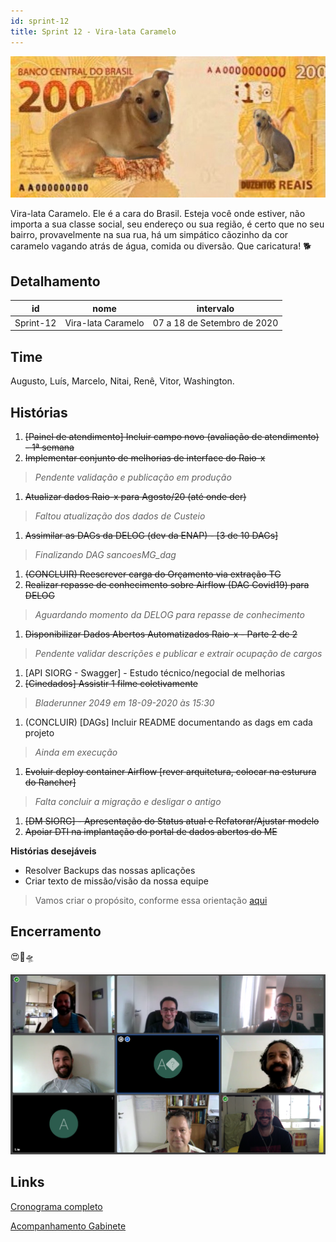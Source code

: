 ```yaml
---
id: sprint-12
title: Sprint 12 - Vira-lata Caramelo
---
```


![img](../../static/img/caramelo-200-reais.jpeg)

Vira-lata Caramelo. Ele é a cara do Brasil. Esteja você onde estiver,
não importa a sua classe social, seu endereço ou sua região, é certo que
no seu bairro, provavelmente na sua rua, há um simpático cãozinho da cor
caramelo vagando atrás de água, comida ou diversão. Que caricatura! 🐕

## Detalhamento

| id        | nome               | intervalo                   |
| --------- | ------------------ | --------------------------- |
| Sprint-12 | Vira-lata Caramelo | 07 a 18 de Setembro de 2020 |

## Time

Augusto, Luís, Marcelo, Nitai, Renê, Vitor, Washington.

## Histórias

1. ~~[Painel de atendimento] Incluir campo novo (avaliação de atendimento) - 1ª semana~~
1. ~~Implementar conjunto de melhorias de interface do Raio-x~~
> *Pendente validação e publicação em produção*
1. ~~Atualizar dados Raio-x para Agosto/20 (até onde der)~~
> *Faltou atualização dos dados de Custeio*
1. ~~Assimilar as DAGs da DELOG (dev da ENAP) - [3 de 10 DAGs]~~
> *Finalizando DAG sancoesMG_dag*
1. ~~(CONCLUIR) Reescrever carga do Orçamento via extração TG~~
1. ~~Realizar repasse de conhecimento sobre Airflow (DAG Covid19) para DELOG~~
> *Aguardando momento da DELOG para repasse de conhecimento*
1. ~~Disponibilizar Dados Abertos Automatizados Raio-x - Parte 2 de 2~~
> *Pendente validar descrições e publicar e extrair ocupação de cargos*
1. [API SIORG - Swagger] - Estudo técnico/negocial de melhorias
1. ~~[Cinedados] Assistir 1 filme coletivamente~~
> *Bladerunner 2049 em 18-09-2020 às 15:30*
1. (CONCLUIR) [DAGs] Incluir README documentando as dags em cada projeto
> *Ainda em execução*
1. ~~Evoluir deploy container Airflow [rever arquitetura, colocar na esturura do Rancher]~~
> *Falta concluir a migração e desligar o antigo*
1. ~~[DM SIORG] - Apresentação do Status atual e Refatorar/Ajustar modelo~~
1. ~~Apoiar DTI na implantação do portal de dados abertos do ME~~

**Histórias desejáveis**
* Resolver Backups das nossas aplicações
* Criar texto de missão/visão da nossa equipe
> Vamos criar o propósito, conforme essa orientação [aqui](https://targetteal.com/en/blog/throw-away-vision-mission-create-purpose/)

## Encerramento

😍🤖🛸

![img](../../static/img/encerramento-sprint-12.png)


## Links

[Cronograma completo](https://docs.google.com/spreadsheets/d/1mvhFxE6dZfE3yS-29vS5D7n_SXEgsrNWzNnNRXVrmVY/edit#gid=304103167)

[Acompanhamento Gabinete](https://docs.google.com/spreadsheets/d/1awkLIhQmo0le-exMgK1xqtgGRBWftqMg2IQCtx6bfLU/edit#gid=1119539788&fvid=1174388734)

